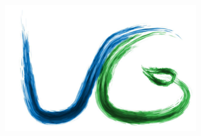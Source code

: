 ![alt tag](https://github.com/mschwebler-tgm/Aquaponics/blob/master/docs/Diplomarbeit/images/logo.jpg)
